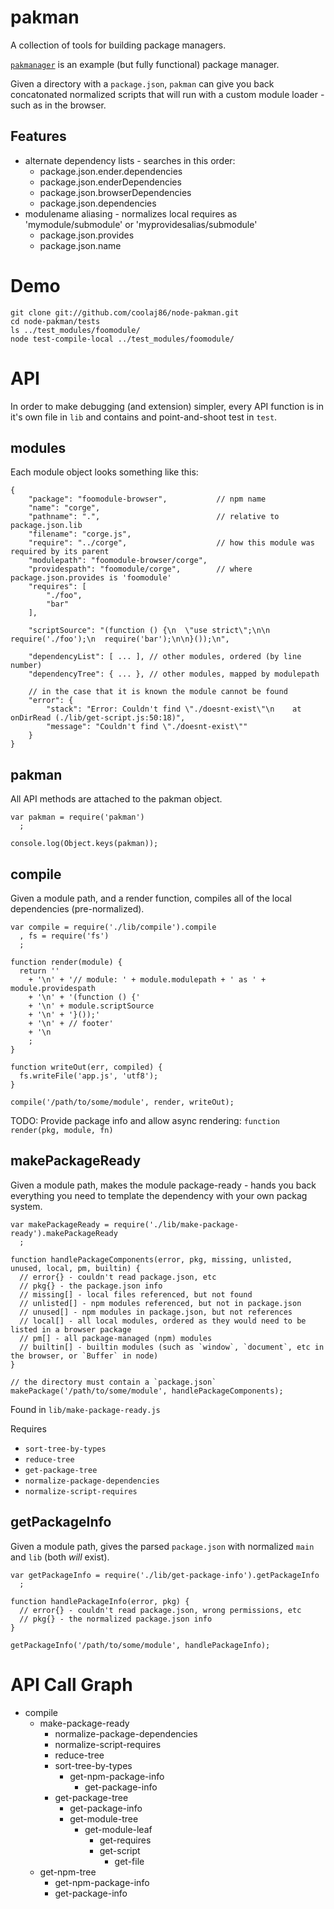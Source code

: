 pakman
===

A collection of tools for building package managers.

[`pakmanager`](http://github.com/coolaj86/node-pakmanager) is an example (but fully functional) package manager.

Given a directory with a `package.json`, `pakman` can give you back concatonated normalized scripts that will run with a custom module loader - such as in the browser.

Features
---

  * alternate dependency lists - searches in this order:
      * package.json.ender.dependencies
      * package.json.enderDependencies
      * package.json.browserDependencies
      * package.json.dependencies
  * modulename aliasing - normalizes local requires as 'mymodule/submodule' or 'myprovidesalias/submodule'
      * package.json.provides
      * package.json.name

Demo
===

    git clone git://github.com/coolaj86/node-pakman.git
    cd node-pakman/tests
    ls ../test_modules/foomodule/
    node test-compile-local ../test_modules/foomodule/

API
===

In order to make debugging (and extension) simpler,
every API function is in it's own file in `lib` and contains and point-and-shoot test in `test`.

modules
---

Each module object looks something like this:

    {
        "package": "foomodule-browser",           // npm name
        "name": "corge",
        "pathname": ".",                          // relative to package.json.lib
        "filename": "corge.js",
        "require": "../corge",                    // how this module was required by its parent
        "modulepath": "foomodule-browser/corge",
        "providespath": "foomodule/corge",        // where package.json.provides is 'foomodule'
        "requires": [
            "./foo",
            "bar"
        ],

        "scriptSource": "(function () {\n  \"use strict\";\n\n  require('./foo');\n  require('bar');\n\n}());\n",

        "dependencyList": [ ... ], // other modules, ordered (by line number)
        "dependencyTree": { ... }, // other modules, mapped by modulepath

        // in the case that it is known the module cannot be found
        "error": {
            "stack": "Error: Couldn't find \"./doesnt-exist\"\n    at onDirRead (./lib/get-script.js:50:18)",
            "message": "Couldn't find \"./doesnt-exist\""
        }
    }

pakman
---

All API methods are attached to the pakman object.

    var pakman = require('pakman')
      ;

    console.log(Object.keys(pakman));

compile
---

Given a module path, and a render function, compiles all of the local dependencies (pre-normalized).

    var compile = require('./lib/compile').compile
      , fs = require('fs')
      ;

    function render(module) {
      return ''
        + '\n' + '// module: ' + module.modulepath + ' as ' + module.providespath
        + '\n' + '(function () {'
        + '\n' + module.scriptSource 
        + '\n' + '}());'
        + '\n' + // footer'
        + '\n
        ;
    }

    function writeOut(err, compiled) {
      fs.writeFile('app.js', 'utf8');
    }

    compile('/path/to/some/module', render, writeOut);

TODO: Provide package info and allow async rendering: `function render(pkg, module, fn)`

makePackageReady
---

Given a module path, makes the module package-ready - hands you back everything you need to template the dependency with your own packag system.


    var makePackageReady = require('./lib/make-package-ready').makePackageReady
      ;

    function handlePackageComponents(error, pkg, missing, unlisted, unused, local, pm, builtin) {
      // error{} - couldn't read package.json, etc
      // pkg{} - the package.json info
      // missing[] - local files referenced, but not found
      // unlisted[] - npm modules referenced, but not in package.json
      // unused[] - npm modules in package.json, but not references
      // local[] - all local modules, ordered as they would need to be listed in a browser package
      // pm[] - all package-managed (npm) modules
      // builtin[] - builtin modules (such as `window`, `document`, etc in the browser, or `Buffer` in node)
    }

    // the directory must contain a `package.json`
    makePackage('/path/to/some/module', handlePackageComponents);

Found in `lib/make-package-ready.js`

Requires

  * `sort-tree-by-types`
  * `reduce-tree`
  * `get-package-tree`
  * `normalize-package-dependencies`
  * `normalize-script-requires`

getPackageInfo
---

Given a module path, gives the parsed `package.json` with normalized `main` and `lib` (both *will* exist).

    var getPackageInfo = require('./lib/get-package-info').getPackageInfo
      ;

    function handlePackageInfo(error, pkg) {
      // error{} - couldn't read package.json, wrong permissions, etc
      // pkg{} - the normalized package.json info
    }

    getPackageInfo('/path/to/some/module', handlePackageInfo);

API Call Graph
===

  * compile
    * make-package-ready
      * normalize-package-dependencies
      * normalize-script-requires
      * reduce-tree
      * sort-tree-by-types
        * get-npm-package-info
          * get-package-info
      * get-package-tree
        * get-package-info
        * get-module-tree
          * get-module-leaf
            * get-requires
            * get-script
              * get-file
    * get-npm-tree
      * get-npm-package-info
      * get-package-info
